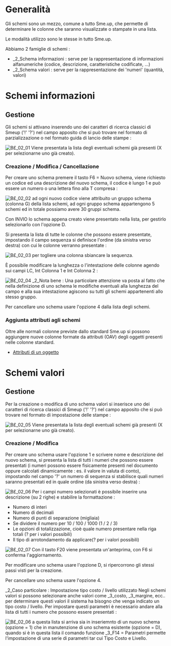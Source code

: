 # Generalità
Gli schemi sono un mezzo, comune a tutto Sme.up, che permette di determinare le colonne che saranno visualizzate o stampate in una lista.

Le modalità utilizzo sono le stesse in tutto Sme.up.

Abbiamo 2 famiglie di schemi : 

- _2_Schema informazioni :  serve per la rappresentazione di informazioni alfanumeriche (codice, descrizione, caratteristiche codificate, ...)
- _2_Schema valori :  serve per la rappresentazione dei 'numeri' (quantità, valori)


# Schemi informazioni
## Gestione
Gli schemi si attivano inserendo uno dei caratteri di ricerca classici di Smeup ('!' '?') nel campo apposito che si può trovare nel formato di parzializzazione o nel formato guida di lancio delle stampe : 

![B£_02_01](http://localhost:3000/immagini/MBDOC_OPE-B£_SCH/BX_02_01.png)
Viene presentata la lista degli eventuali schemi già presenti (X per selezionarne uno già creato).

### Creazione / Modifica / Cancellazione
Per creare uno schema premere il tasto F6 = Nuovo schema, viene richiesto un codice ed una descrizione del nuovo schema, il codice è lungo 1 e può essere un numero o una lettera fino alla T compresa : 

![B£_02_02](http://localhost:3000/immagini/MBDOC_OPE-B£_SCH/BX_02_02.png)
ad ogni nuovo codice viene attribuito un gruppo schema (colonna G) della lista schemi, ad ogni gruppo schema appartengono 5 schemi ed in totale possiamo avere 30 gruppi schema.

Con INVIO lo schema appena creato viene presentato nella lista, per gestirlo selezionarlo con l'opzione D.

Si presenta la lista di tutte le colonne che possono essere presentate, impostando il campo sequenza si definisce l'ordine (da sinistra verso destra) con cui le colonne verranno presentate : 

![B£_02_03](http://localhost:3000/immagini/MBDOC_OPE-B£_SCH/BX_02_03.png)
per togliere una colonna sbiancare la sequenza.

È possibile modificare la lunghezza o l'intestazione delle colonne agendo sui campi LC, Int Colonna 1 e Int Colonna 2 : 

![B£_02_04](http://localhost:3000/immagini/MBDOC_OPE-B£_SCH/BX_02_04.png)
_2_Nota bene :  Una particolare attenzione va posta al fatto che nella definizione di uno schema le modifiche eventuali alla lunghezza del campo e alla sua intestazione agiscono su tutti gli schemi appartenenti allo stesso gruppo.

Per cancellare uno schema usare l'opzione 4 dalla lista degli schemi.

### Aggiunta attributi agli schemi
Oltre alle normali colonne previste dallo standard Sme.up si possono aggiungere nuove colonne formate da attributi (OAV) degli oggetti presenti nelle colonne standard.
- [Attributi di un oggetto](Sorgenti/DOC_OPE/TA/B£AMO/B£_OAV)

# Schemi valori
## Gestione
Per la creazione o modifica di uno schema valori si inserisce uno dei caratteri di ricerca classici di Smeup ('!' '?') nel campo apposito che si può trovare nel formato di impostazione delle stampe : 

![B£_02_05](http://localhost:3000/immagini/MBDOC_OPE-B£_SCH/BX_02_05.png)
Viene presentata la lista degli eventuali schemi già presenti (X per selezionarne uno già creato).

### Creazione / Modifica
Per creare uno schema usare l'opzione 1 e scrivere nome e descrizione del nuovo schema, si presenta la lista di tutti i numeri che possono essere presentati (i numeri possono essere fisicamente presenti nel documento oppure calcolati dinamicamente :  es. il valore in valuta di conto), impostando nel campo '?' un numero di sequenza si stabilisce quali numeri saranno presentati ed in quale ordine (da sinistra verso destra) : 

![B£_02_06](http://localhost:3000/immagini/MBDOC_OPE-B£_SCH/BX_02_06.png)
Per i campi numero selezionati è possibile inserire una descrizione (su 2 righe) e stabilire la formattazione : 

- Numero di interi
- Numero di decimali
- Numero di punti di separazione (migliaia)
- Se dividere il numero per 10 / 100 / 1000 (1 / 2 / 3)
- Le opzioni di totalizzazione, cioè quale numero presentare nella riga totali (? per i valori possibili)
- Il tipo di arrotondamento da applicare(? per i valori possibili)


![B£_02_07](http://localhost:3000/immagini/MBDOC_OPE-B£_SCH/BX_02_07.png)
Con il tasto F20 viene presentata un'anteprima, con F6 si conferma l'aggiornamento.

Per modificare uno schema usare l'opzione D, si ripercorrono gli stessi passi visti per la creazione.

Per cancellare uno schema usare l'opzione 4.

_2_Caso particolare :  Impostazione tipo costo / livello utilizzato
Negli schemi valori si possono selezionare anche valori come _3_costo, _3_margine, ecc.. per determinare questi valori il sistema ha bisogno che venga indicato un tipo costo / livello.
Per impostare questi parametri è necessario andare alla lista di tutti i numero che possono essere presentati : 

![B£_02_06](http://localhost:3000/immagini/MBDOC_OPE-B£_SCH/BX_02_06.png)
a questa lista si arriva sia in inseriemnto di un nuovo schema (opzione = 1) che in manutenzione di uno schema esistente (opzione = D), quando si è in questa lista il comando funzione _3_F14 = Parametri permette l'impostazione di una serie di parametri tar cui Tipo Costo e Livello.

